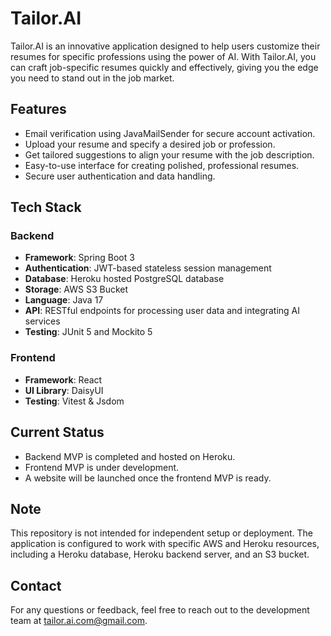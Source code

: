 # Tailor.AI

Tailor.AI is an innovative application designed to help users customize their resumes for specific professions using the power of AI. With Tailor.AI, you can craft job-specific resumes quickly and effectively, giving you the edge you need to stand out in the job market.

## Features

- Email verification using JavaMailSender for secure account activation.
- Upload your resume and specify a desired job or profession.
- Get tailored suggestions to align your resume with the job description.
- Easy-to-use interface for creating polished, professional resumes.
- Secure user authentication and data handling.

## Tech Stack

### Backend

- **Framework**: Spring Boot 3
- **Authentication**: JWT-based stateless session management
- **Database**: Heroku hosted PostgreSQL database
- **Storage**: AWS S3 Bucket
- **Language**: Java 17
- **API**: RESTful endpoints for processing user data and integrating AI services
- **Testing**: JUnit 5 and Mockito 5

### Frontend

- **Framework**: React
- **UI Library**: DaisyUI
- **Testing**: Vitest & Jsdom

## Current Status

- Backend MVP is completed and hosted on Heroku.
- Frontend MVP is under development.
- A website will be launched once the frontend MVP is ready.

## Note

This repository is not intended for independent setup or deployment. The application is configured to work with specific AWS and Heroku resources, including a Heroku database, Heroku backend server, and an S3 bucket.

## Contact

For any questions or feedback, feel free to reach out to the development team at [tailor.ai.com@gmail.com](mailto\:tailor.ai.com@gmail.com).


